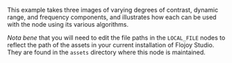 This example takes three images of varying degrees of contrast, dynamic range, and frequency components, and illustrates how each can be used with the node using its various algorithms.

*Nota bene* that you will need to edit the file paths in the `LOCAL_FILE` nodes to reflect the path of the assets in your current installation of Flojoy Studio. They are found in the `assets` directory
where this node is maintained.
